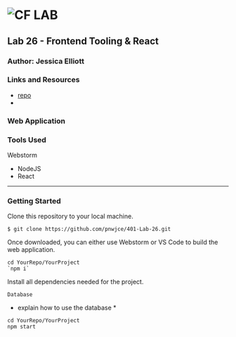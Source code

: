 ![CF](http://i.imgur.com/7v5ASc8.png) LAB
=================================================

##  Lab 26 - Frontend Tooling & React

### Author: Jessica Elliott

### Links and Resources
* [repo](https://github.com/pnwjce/401-Lab-26)
* 

### Web Application


### Tools Used
Webstorm

- NodeJS
- React


---------------------------------

### Getting Started

Clone this repository to your local machine.
```
$ git clone https://github.com/pnwjce/401-Lab-26.git
```
Once downloaded, you can either use Webstorm or VS Code to build the web application.
```
cd YourRepo/YourProject
`npm i`
```
Install all dependencies needed for the project.
```
Database
```
* explain how to use the database *
```
cd YourRepo/YourProject
npm start
```
